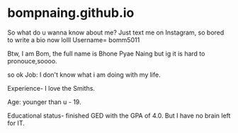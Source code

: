 # bompnaing.github.io
So what do u wanna know about me?
Just text me on Instagram, so bored to write a bio now lolll
Username= bomm5011

Btw, I am Bom, the full name is Bhone Pyae Naing but ig it is hard to pronouce,soooo.

so ok
Job: I don't know what i am doing with my life.

Experience- I love the Smiths.


Age: younger than u - 19.

Educational status- finished GED with the GPA of 4.0.
                    But I have no brain left for IT.
